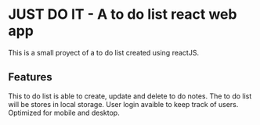 # JUST DO IT - A to do list react web app

This is a small proyect of a to do list created using reactJS.

## Features

This to do list is able to create, update and delete to do notes.
The to do list will be stores in local storage.
User login avaible to keep track of users.
Optimized for mobile and desktop.
